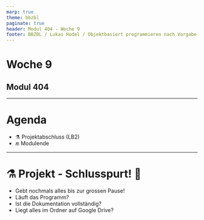 ```yaml
---
marp: true
theme: bbzbl
paginate: true
header: Modul 404 - Woche 9
footer: BBZBL / Lukas Hodel / Objektbasiert programmieren nach Vorgabe
---
```


<!-- _class: big center -->

# Woche 9
## Modul 404

---

<!-- _class: big emoji-list -->

# Agenda

- :alembic: Projektabschluss (LB2)
- :end: Modulende

---

<!-- _class: big -->

# <!--fit--> :alembic: Projekt - **Schlusspurt!** :superhero:

- Gebt nochmals alles bis zur grossen Pause!
- Läuft das Programm?
- Ist die Dokumentation vollständig?
- Liegt alles im Ordner auf Google Drive?
